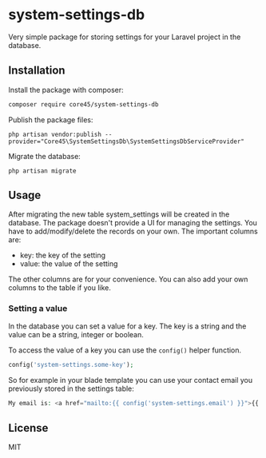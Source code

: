 # system-settings-db

Very simple package for storing settings for your Laravel project in the database.

## Installation

Install the package with composer:
```bash
composer require core45/system-settings-db
```

Publish the package files:
```
php artisan vendor:publish --provider="Core45\SystemSettingsDb\SystemSettingsDbServiceProvider"
```

Migrate the database:
```
php artisan migrate
```

## Usage
After migrating the new table system_settings will be created in the database. The package doesn't provide a UI for managing the settings. You have to add/modify/delete the records on your own.
The important columns are:
- key: the key of the setting
- value: the value of the setting

The other columns are for your convenience. You can also add your own columns to the table if you like.

### Setting a value
In the database you can set a value for a key. The key is a string and the value can be a string, integer or boolean.

To access the value of a key you can use the `config()` helper function.

```php
config('system-settings.some-key');
```
So for example in your blade template you can use your contact email you previously stored in the settings table:
```php
My email is: <a href="mailto:{{ config('system-settings.email') }}">{{ config('system-settings.email') }}</a>
```

## License
MIT
